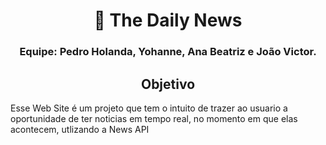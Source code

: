 <h1 align="center"> 📰 The Daily News</h1>

<h3 align="center">Equipe: Pedro Holanda, Yohanne, Ana Beatriz e João Victor.</h3>

<h2 align="center">Objetivo</h2>
<p>Esse Web Site é um projeto que tem o intuito de trazer ao usuario a oportunidade de ter noticias em tempo real, no momento em que elas acontecem, utlizando a News API</p>


